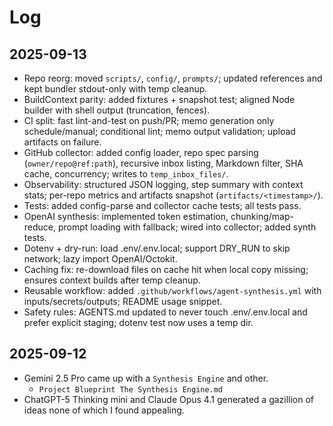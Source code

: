 # Log

## 2025-09-13

- Repo reorg: moved `scripts/`, `config/`, `prompts/`; updated references and kept bundler stdout-only with temp cleanup.
- BuildContext parity: added fixtures + snapshot test; aligned Node builder with shell output (truncation, fences).
- CI split: fast lint-and-test on push/PR; memo generation only schedule/manual; conditional lint; memo output validation; upload artifacts on failure.
- GitHub collector: added config loader, repo spec parsing (`owner/repo@ref:path`), recursive inbox listing, Markdown filter, SHA cache, concurrency; writes to `temp_inbox_files/`.
- Observability: structured JSON logging, step summary with context stats; per-repo metrics and artifacts snapshot (`artifacts/<timestamp>/`).
- Tests: added config-parse and collector cache tests; all tests pass.
- OpenAI synthesis: implemented token estimation, chunking/map-reduce, prompt loading with fallback; wired into collector; added synth tests.
- Dotenv + dry-run: load .env/.env.local; support DRY_RUN to skip network; lazy import OpenAI/Octokit.
- Caching fix: re-download files on cache hit when local copy missing; ensures context builds after temp cleanup.
- Reusable workflow: added `.github/workflows/agent-synthesis.yml` with inputs/secrets/outputs; README usage snippet.
- Safety rules: AGENTS.md updated to never touch .env/.env.local and prefer explicit staging; dotenv test now uses a temp dir.

## 2025-09-12

- Gemini 2.5 Pro came up with a `Synthesis Engine` and other.
	- `Project Blueprint The Synthesis Engine.md`
- ChatGPT-5 Thinking mini and Claude Opus 4.1 generated a gazillion of ideas none of which I found appealing.
